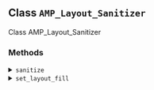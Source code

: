 ## Class `AMP_Layout_Sanitizer`

Class AMP_Layout_Sanitizer

### Methods
<details>
<summary><code>sanitize</code></summary>

```php
public sanitize()
```

Sanitize any element that has the `layout` or `data-amp-layout` attribute.


</details>
<details>
<summary><code>set_layout_fill</code></summary>

```php
private set_layout_fill( \DOMElement $node )
```

Apply the `fill` layout.


</details>
